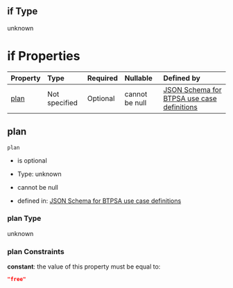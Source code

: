 ## if Type

unknown

# if Properties

| Property      | Type          | Required | Nullable       | Defined by                                                                                                                                                                                                                                    |
| :------------ | :------------ | :------- | :------------- | :-------------------------------------------------------------------------------------------------------------------------------------------------------------------------------------------------------------------------------------------- |
| [plan](#plan) | Not specified | Optional | cannot be null | [JSON Schema for BTPSA use case definitions](btpsa-usecase-properties-services-items-allof-1-then-allof-101-then-allof-0-if-properties-plan.md "undefined#/properties/services/items/allOf/1/then/allOf/101/then/allOf/0/if/properties/plan") |

## plan



`plan`

*   is optional

*   Type: unknown

*   cannot be null

*   defined in: [JSON Schema for BTPSA use case definitions](btpsa-usecase-properties-services-items-allof-1-then-allof-101-then-allof-0-if-properties-plan.md "undefined#/properties/services/items/allOf/1/then/allOf/101/then/allOf/0/if/properties/plan")

### plan Type

unknown

### plan Constraints

**constant**: the value of this property must be equal to:

```json
"free"
```
